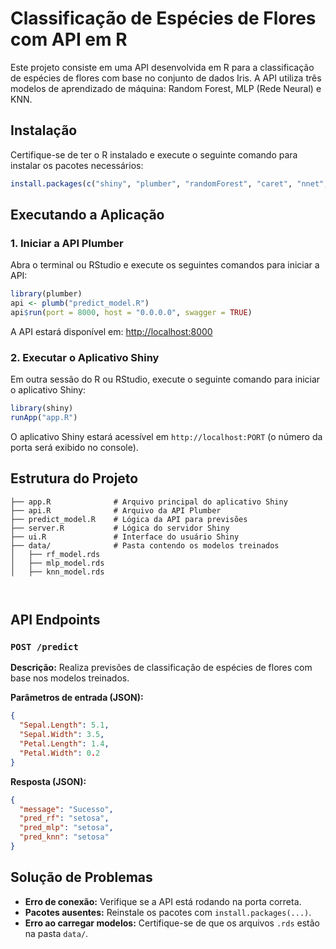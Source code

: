 # Classificação de Espécies de Flores com API em R

Este projeto consiste em uma API desenvolvida em R para a classificação de espécies de flores com base no conjunto de dados Iris. A API utiliza três modelos de aprendizado de máquina: Random Forest, MLP (Rede Neural) e KNN.

## Instalação
Certifique-se de ter o R instalado e execute o seguinte comando para instalar os pacotes necessários:
```r
install.packages(c("shiny", "plumber", "randomForest", "caret", "nnet", "httr"))
```

## Executando a Aplicação

### 1. Iniciar a API Plumber
Abra o terminal ou RStudio e execute os seguintes comandos para iniciar a API:
```r
library(plumber)
api <- plumb("predict_model.R")
api$run(port = 8000, host = "0.0.0.0", swagger = TRUE)
```
A API estará disponível em: [http://localhost:8000](http://localhost:8000)

### 2. Executar o Aplicativo Shiny
Em outra sessão do R ou RStudio, execute o seguinte comando para iniciar o aplicativo Shiny:
```r
library(shiny)
runApp("app.R")
```
O aplicativo Shiny estará acessível em `http://localhost:PORT` (o número da porta será exibido no console).

## Estrutura do Projeto
```
├── app.R              # Arquivo principal do aplicativo Shiny
├── api.R              # Arquivo da API Plumber
├── predict_model.R    # Lógica da API para previsões
├── server.R           # Lógica do servidor Shiny
├── ui.R               # Interface do usuário Shiny
├── data/              # Pasta contendo os modelos treinados
│   ├── rf_model.rds
│   ├── mlp_model.rds
│   ├── knn_model.rds

    
```

## API Endpoints
### `POST /predict`
**Descrição:** Realiza previsões de classificação de espécies de flores com base nos modelos treinados.

**Parâmetros de entrada (JSON):**
```json
{
  "Sepal.Length": 5.1,
  "Sepal.Width": 3.5,
  "Petal.Length": 1.4,
  "Petal.Width": 0.2
}
```

**Resposta (JSON):**
```json
{
  "message": "Sucesso",
  "pred_rf": "setosa",
  "pred_mlp": "setosa",
  "pred_knn": "setosa"
}
```

## Solução de Problemas
- **Erro de conexão:** Verifique se a API está rodando na porta correta.
- **Pacotes ausentes:** Reinstale os pacotes com `install.packages(...)`.
- **Erro ao carregar modelos:** Certifique-se de que os arquivos `.rds` estão na pasta `data/`.




